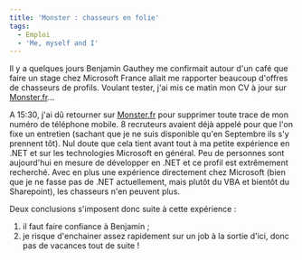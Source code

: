 ```yaml
---
title: 'Monster : chasseurs en folie'
tags:
  - Emploi
  - 'Me, myself and I'
---
```


Il y a quelques jours Benjamin Gauthey me confirmait autour d'un café que faire
un stage chez Microsoft France allait me rapporter beaucoup d'offres de
chasseurs de profils. Voulant tester, j'ai mis ce matin mon CV à jour sur
[Monster.fr](http://www.monster.fr/)…

A 15:30, j'ai d&ucirc; retourner sur [Monster.fr](http://www.monster.fr/) pour
supprimer toute trace de mon numéro de téléphone mobile. 8 recruteurs avaient
déjà appelé pour que l'on fixe un entretien (sachant que je ne suis disponible
qu'en Septembre ils s'y prennent tôt). Nul doute que cela tient avant tout à ma
petite expérience en .NET et sur les technologies Microsoft en général. Peu de
personnes sont aujourd'hui en mesure de développer en .NET et ce profil est
extrêmement recherché. Avec en plus une expérience directement chez Microsoft
(bien que je ne fasse pas de .NET actuellement, mais plutôt du VBA et bientôt du
Sharepoint), les chasseurs n'en peuvent plus.

Deux conclusions s'imposent donc suite à cette expérience&nbsp;:

1.  il faut faire confiance à Benjamin ;
2.  je risque d'enchainer assez rapidement sur un job à la sortie d'ici, donc
    pas de vacances tout de suite !
